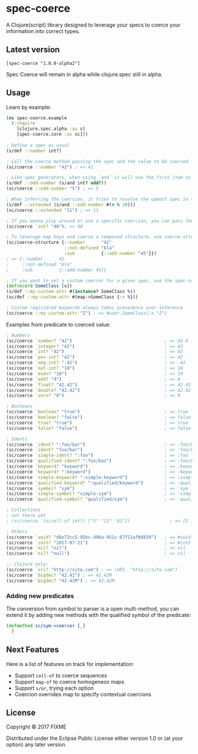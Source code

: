 # spec-coerce

A Clojure(script) library designed to leverage your specs to coerce your information into correct types.

## Latest version

```
[spec-coerce "1.0.0-alpha2"]
```

Spec Coerce will remain in alpha while clojure.spec still in alpha.

## Usage

Learn by example:

```clojure
(ns spec-coerce.example
  (:require
    [clojure.spec.alpha :as s]
    [spec-coerce.core :as sc]))
    
; Define a spec as usual
(s/def ::number int?)

; Call the coerce method passing the spec and the value to be coerced
(sc/coerce ::number "42") ; => 42

; Like spec generators, when using `and` it will use the first item as the inference source
(s/def ::odd-number (s/and int? odd?))
(sc/coerce ::odd-number "5") ; => 5

; When inferring the coercion, it tries to resolve the upmost spec in the definition
(s/def ::extended (s/and ::odd-number #(> % 10)))
(sc/coerce ::extended "11") ; => 11

; If you wanna play around or use a specific coercion, you can pass the predicate symbol directly
(sc/coerce `int? "40"); => 40

; To leverage map keys and coerce a composed structure, use coerce-structure
(sc/coerce-structure {::number      "42"
                      ::not-defined "bla"
                      :sub          {::odd-number "45"}})
; => {::number      42
;     ::not-defined "bla"
;     :sub          {::odd-number 45}}

; If you want to set a custom coercer for a given spec, use the spec-coerce registry
(defrecord SomeClass [x])
(s/def ::my-custom-attr #(instance? SomeClass %))
(sc/def ::my-custom-attr #(map->SomeClass {:x %}))

; Custom registered keywords always takes precedence over inference
(sc/coerce ::my-custom-attr "Z") ; => #user.SomeClass{:x "Z"}
```

Examples from predicate to coerced value:

```clojure
; Numbers
(sc/coerce `number? "42")                                   ; => 42.0
(sc/coerce `integer? "42")                                  ; => 42
(sc/coerce `int? "42")                                      ; => 42
(sc/coerce `pos-int? "42")                                  ; => 42
(sc/coerce `neg-int? "-42")                                 ; => -42
(sc/coerce `nat-int? "10")                                  ; => 10
(sc/coerce `even? "10")                                     ; => 10
(sc/coerce `odd? "9")                                       ; => 9
(sc/coerce `float? "42.42")                                 ; => 42.42
(sc/coerce `double? "42.42")                                ; => 42.42
(sc/coerce `zero? "0")                                      ; => 0

; Booleans
(sc/coerce `boolean? "true")                                ; => true
(sc/coerce `boolean? "false")                               ; => false
(sc/coerce `true? "true")                                   ; => true
(sc/coerce `false? "false")                                 ; => false

; Idents
(sc/coerce `ident? ":foo/bar")                              ; => :foo/bar
(sc/coerce `ident? "foo/bar")                               ; => 'foo/bar
(sc/coerce `simple-ident? ":foo")                           ; => :foo
(sc/coerce `qualified-ident? ":foo/baz")                    ; => :foo/baz
(sc/coerce `keyword? "keyword")                             ; => :keyword
(sc/coerce `keyword? ":keyword")                            ; => :keyword
(sc/coerce `simple-keyword? ":simple-keyword")              ; => :simple-keyword
(sc/coerce `qualified-keyword? ":qualified/keyword")        ; => :qualified/keyword
(sc/coerce `symbol? "sym")                                  ; => 'sym
(sc/coerce `simple-symbol? "simple-sym")                    ; => 'simple-sym
(sc/coerce `qualified-symbol? "qualified/sym")              ; => 'qualified/sym

; Collections
; not there yet 
; (sc/coerce `(s/coll-of int?) ["5" "11" "42"])               ; => [5 11 42]

; Others
(sc/coerce `uuid? "d6e73cc5-95bc-496a-951c-87f11af0d839")   ; => #uuid "d6e73cc5-95bc-496a-951c-87f11af0d839"
(sc/coerce `inst? "2017-07-21")                             ; => #inst "2017-07-21T00:00:00.000000000-00:00"
(sc/coerce `nil? "nil")                                     ; => nil
(sc/coerce `nil? "null")                                    ; => nil

;; Clojure only:
(sc/coerce `uri? "http://site.com") ; => (URI. "http://site.com")
(sc/coerce `bigdec? "42.42") ; => 42.42M
(sc/coerce `bigdec? "42.42M") ; => 42.42M
```

### Adding new predicates

The conversion from symbol to parser is a open multi-method, you can extend it
by adding new methods with the qualified symbol of the predicate:

```clojure
(defmethod sc/sym->coercer [_]
  )
```

## Next Features

Here is a list of features on track for implementation:

* Support `coll-of` to coerce sequences
* Support `map-of` to coerce homogeneos maps
* Support `s/or`, trying each option
* Coercion overrides map to specify contextual coercions

## License

Copyright © 2017 FIXME

Distributed under the Eclipse Public License either version 1.0 or (at
your option) any later version.
